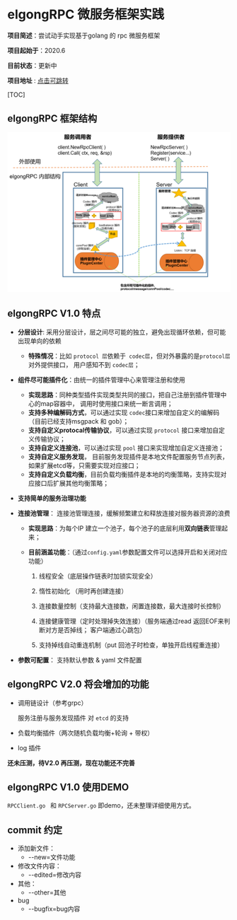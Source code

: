 # elgongRPC 微服务框架实践
**项目简述**：尝试动手实现基于golang 的 rpc 微服务框架

**项目起始于**：2020.6

**目前状态**：更新中

**项目地址** : [点击可跳转]( https://github.com/users/elgong/projects/1 )


[TOC]

## elgongRPC 框架结构

![框架](https://github.com/elgong/elgongRPC/blob/master/rpc.png)



## elgongRPC  V1.0 特点

- **分层设计**: 采用分层设计，层之间尽可能的独立，避免出现循环依赖，但可能出现单向的依赖

  - **特殊情况**：比如 `protocol 层`依赖于` codec层`，但对外暴露的是`protocol层`对外提供接口， 用户感知不到 `codec层`；

- **组件尽可能插件化**：由统一的插件管理中心来管理注册和使用

  - **实现思路**：同种类型插件实现类型共同的接口，把自己注册到插件管理中心的map容器中， 调用时使用接口来统一断言调用；
  - **支持多种编解码方式**，可以通过实现 `codec`接口来增加自定义的编解码（目前已经支持msgpack 和 gob）；
  - **支持自定义protocal传输协议**，可以通过实现 `protocol` 接口来增加自定义传输协议；
  - **支持自定义连接池**，可以通过实现 `pool` 接口来实现增加自定义连接池；
  - **支持自定义服务发现**， 目前服务发现插件是本地文件配置服务节点列表，如果扩展etcd等，只需要实现对应接口；
  - **支持自定义负载均衡**，目前负载均衡插件是本地的均衡策略，支持实现对应接口后扩展其他均衡策略；

- **支持简单的服务治理功能**

- **连接池管理**： 连接池管理连接，缓解频繁建立和释放连接对服务器资源的浪费

  - **实现思路**：为每个IP 建立一个池子，每个池子的底层利用**双向链表**管理起来；

  - **目前涵盖功能**：（通过`config.yaml`参数配置文件可以选择开启和关闭对应功能）

    1. 线程安全（底层操作链表时加锁实现安全）
    
    2. 惰性初始化 （用时再创建连接）
    
    3. 连接数量控制（支持最大连接数，闲置连接数，最大连接时长控制）
    
    4. 连接健康管理（定时处理掉失效连接）（服务端通过read 返回EOF来判断对方是否掉线； 客户端通过心跳包）
    5. 支持掉线自动重连机制（put 回池子时检查，单独开启线程重连接）
- **参数可配置**： 支持默认参数 & yaml 文件配置

    

##  elgongRPC V2.0 将会增加的功能

- 调用链设计（参考grpc）

  服务注册与服务发现插件 对 `etcd` 的支持

- 负载均衡插件（两次随机负载均衡+轮询 + 带权）

- log 插件

**还未压测，待V2.0 再压测，现在功能还不完善**

## elgongRPC V1.0 使用DEMO

`RPCClient.go ` 和 `RPCServer.go` 即demo，还未整理详细使用方式。



## commit 约定

- 添加新文件：
  - --new=文件功能
- 修改文件内容：
  - --edited=修改内容
- 其他：
  - --other=其他
- bug
  - --bugfix=bug内容
